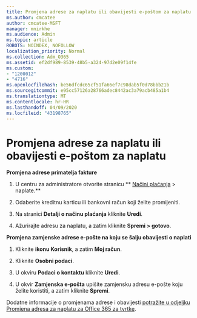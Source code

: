 ```yaml
---
title: Promjena adrese za naplatu ili obavijesti e-poštom za naplatu
ms.author: cmcatee
author: cmcatee-MSFT
manager: mnirkhe
ms.audience: Admin
ms.topic: article
ROBOTS: NOINDEX, NOFOLLOW
localization_priority: Normal
ms.collection: Adm_O365
ms.assetid: ef2df989-8539-48b5-a324-97d2e09f14fe
ms.custom:
- "1200012"
- "4716"
ms.openlocfilehash: be56dfcdc65cf51fa66ef7c98dab5f0d78bbb21b
ms.sourcegitcommit: e95cc57126a28766adec8442ac3a79acb485a1b4
ms.translationtype: MT
ms.contentlocale: hr-HR
ms.lasthandoff: 04/09/2020
ms.locfileid: "43198765"
---
```

# <a name="change-billing-address-or-billing-email-notifications"></a>Promjena adrese za naplatu ili obavijesti e-poštom za naplatu

**Promjena adrese primatelja fakture**

1. U centru za administratore otvorite stranicu ** [Načini plaćanja](https://go.microsoft.com/fwlink/p/?linkid=2018806) > naplate.**

2. Odaberite kreditnu karticu ili bankovni račun koji želite promijeniti.

3. Na stranici **Detalji o načinu plaćanja** kliknite **Uredi**.

4. Ažurirajte adresu za naplatu, a zatim kliknite **Spremi > gotovo**.

**Promjena zamjenske adrese e-pošte na koju se šalju obavijesti o naplati** 

1. Kliknite **ikonu Korisnik**, a zatim **Moj račun**.

2. Kliknite **Osobni podaci**.

3. U okviru **Podaci o kontaktu** kliknite **Uredi**.

4. U okvir **Zamjenska e-pošta** upišite zamjensku adresu e-pošte koju želite koristiti, a zatim kliknite **Spremi**.

Dodatne informacije o promjenama adrese i obavijesti [potražite u odjeljku Promjena adresa za naplatu za Office 365 za tvrtke](https://docs.microsoft.com/microsoft-365/commerce/billing-and-payments/change-your-billing-addresses?view=o365-worldwide).
